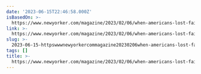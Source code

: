 ```yaml
---
date: '2023-06-15T22:46:58.000Z'
isBasedOn: >-
  https://www.newyorker.com/magazine/2023/02/06/when-americans-lost-faith-in-the-news
link: >-
  https://www.newyorker.com/magazine/2023/02/06/when-americans-lost-faith-in-the-news
slug: >-
  2023-06-15-httpswwwnewyorkercommagazine20230206when-americans-lost-faith-in-the-news
tags: []
title: >-
  https://www.newyorker.com/magazine/2023/02/06/when-americans-lost-faith-in-the-news
---
```



